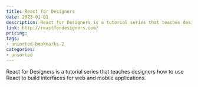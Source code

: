 ```yaml
---
title: React for Designers
date: 2023-01-01
description: React for Designers is a tutorial series that teaches designers how to use React to build interfaces for web and mobile applications.
link: http://reactfordesigners.com/
pricing: 
tags: 
- unsorted-bookmarks-2 
categories: 
- unsorted 
---
```


React for Designers is a tutorial series that teaches designers how to use React to build interfaces for web and mobile applications.
